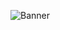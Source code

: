 ![Banner]([https://cdn.discordapp.com/attachments/975048481918046228/1046201091513126922/Logo_in_1920x1080.png](https://github.com/Vaneeyo/Vaneeyo/blob/main/banner.png))
